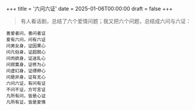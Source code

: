 +++
title = '六问六证'
date = 2025-01-06T00:00:00
draft = false
+++

> 有人看话剧，总结了六个爱情问题；我又把六个问题，总结成六问与六证：

<div class="poem">

```
善爱者问，善问者证
爱有六问，问有六证
问男女身，证因果心
问凡俗身，证超脱心
问肉欲身，证迷乱心
问寂寞身，证修为心
问虚幻身，证缥缈心
问是非身，证有无心
六问六证，有问有证
不问不证，方可言证
凡所有问，皆是心证
凡所有证，皆是爱情
```

</div>
